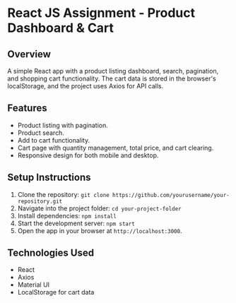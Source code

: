 # React JS Assignment - Product Dashboard & Cart

## Overview
A simple React app with a product listing dashboard, search, pagination, and shopping cart functionality. The cart data is stored in the browser's localStorage, and the project uses Axios for API calls.

## Features
- Product listing with pagination.
- Product search.
- Add to cart functionality.
- Cart page with quantity management, total price, and cart clearing.
- Responsive design for both mobile and desktop.

## Setup Instructions
1. Clone the repository: `git clone https://github.com/yourusername/your-repository.git`
2. Navigate into the project folder: `cd your-project-folder`
3. Install dependencies: `npm install`
4. Start the development server: `npm start`
5. Open the app in your browser at `http://localhost:3000`.

## Technologies Used
- React
- Axios
- Material UI
- LocalStorage for cart data
